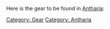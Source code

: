 Here is the gear to be found in
[Antharia](:Category:_Antharia "wikilink"):

[Category: Gear](Category:_Gear "wikilink") [Category:
Antharia](Category:_Antharia "wikilink")
